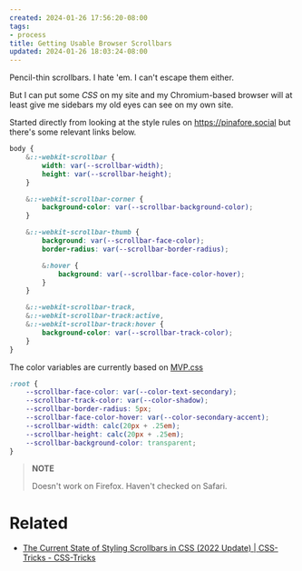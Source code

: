 ```yaml
---
created: 2024-01-26 17:56:20-08:00
tags:
- process
title: Getting Usable Browser Scrollbars
updated: 2024-01-26 18:03:24-08:00
---
```


Pencil-thin scrollbars. I hate 'em.  I can't escape them either.

But I can put some *CSS* on my site and my Chromium-based browser will at least give me sidebars my old eyes can see on my own site.

Started directly from looking at the style rules on https://pinafore.social but there's some relevant links below.

````scss
body {
    &::-webkit-scrollbar {
        width: var(--scrollbar-width);
        height: var(--scrollbar-height);
    }

    &::-webkit-scrollbar-corner {
        background-color: var(--scrollbar-background-color);
    }

    &::-webkit-scrollbar-thumb {
        background: var(--scrollbar-face-color);
        border-radius: var(--scrollbar-border-radius);

        &:hover {
            background: var(--scrollbar-face-color-hover);
        }
    }

    &::-webkit-scrollbar-track,
    &::-webkit-scrollbar-track:active,
    &::-webkit-scrollbar-track:hover {
        background-color: var(--scrollbar-track-color);
    }
}
````

The color variables are currently based on [MVP.css](https://andybrewer.github.io/mvp/)

````scss
:root {
    --scrollbar-face-color: var(--color-text-secondary);
    --scrollbar-track-color: var(--color-shadow);
    --scrollbar-border-radius: 5px;
    --scrollbar-face-color-hover: var(--color-secondary-accent);
    --scrollbar-width: calc(20px + .25em);
    --scrollbar-height: calc(20px + .25em);
    --scrollbar-background-color: transparent;
}
````

 > 
 > **NOTE**
>
 > Doesn't work on Firefox. Haven't checked on Safari.

# Related

* [The Current State of Styling Scrollbars in CSS (2022 Update) | CSS-Tricks - CSS-Tricks](https://css-tricks.com/the-current-state-of-styling-scrollbars-in-css/)